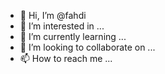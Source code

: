 - 👋 Hi, I’m @fahdi
- 👀 I’m interested in ...
- 🌱 I’m currently learning ...
- 💞️ I’m looking to collaborate on ...
- 📫 How to reach me ...

<!---
fahdi/fahdi is a ✨ special ✨ repository because its `README.md` (this file) appears on your GitHub profile.
You can click the Preview link to take a look at your changes.
--->
